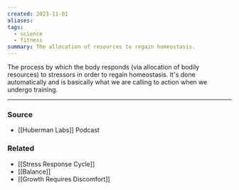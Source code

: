 ```yaml
---
created: 2023-11-01
aliases: 
tags:
  - science
  - fitness
summary: The allocation of resources to regain homeostasis.
---
```

The process by which the body responds (via allocation of bodily resources) to stressors in order to regain homeostasis. It's done automatically and is basically what we are calling to action when we undergo training. 

****
### Source
- [[Huberman Labs]] Podcast

### Related
- [[Stress Response Cycle]]
- [[Balance]]
- [[Growth Requires Discomfort]]